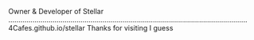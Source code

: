 Owner & Developer of Stellar .......................................................................................................................
4Cafes.github.io/stellar
Thanks for visiting I guess
